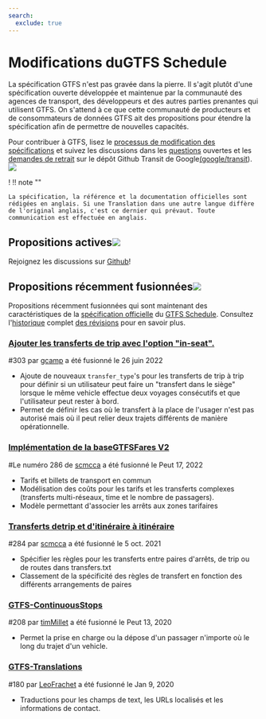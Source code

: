 ```yaml
---
search:
  exclude: true
---
```


# Modifications duGTFS Schedule

<!-- <div class=landing-page>
    <a class=button href=../process>Specification Amendment Process</a><a class=button href=../guiding-principles>Guiding Principles</a><a class=button href=../revision-history>Revision History</a>
</div> -->

La spécification GTFS n'est pas gravée dans la pierre. Il s'agit plutôt d'une spécification ouverte développée et maintenue par la communauté des agences de transport, des développeurs et des autres parties prenantes qui utilisent GTFS. On s'attend à ce que cette communauté de producteurs et de consommateurs de données GTFS ait des propositions pour étendre la spécification afin de permettre de nouvelles capacités.

Pour contribuer à GTFS, lisez le [processus de modification des spécifications](../process) et suivez les discussions dans les [questions](https://github.com/google/transit/issues) ouvertes et les [demandes de retrait](https://github.com/google/transit/pulls) sur le dépôt Github Transit de Google[(google/transit](https://github.com/google/transit)). ![](../../assets/mark-github.svg)

! !! note ""

    La spécification, la référence et la documentation officielles sont rédigées en anglais. Si une Translation dans une autre langue diffère de l'original anglais, c'est ce dernier qui prévaut. Toute communication est effectuée en anglais.


## Propositions actives![](../../assets/pr-active.svg)

<!--
Active proposals for new features in <glossary variable="GTFS Schedule"><glossary variable="GTFS">GTFS</glossary> <glossary variable="Schedule">Schedule</glossary></glossary>.  -->

Rejoignez les discussions sur [Github](https://github.com/google/transit/pulls)!

<!-- <div class="row">
    <div class="active-container">
        <h3 class="title"><a class="no-icon" href="https://github.com/google/transit/pull/303" target="_blank">Add <glossary variable="trip">trip</glossary>-to-<glossary variable="trip">trip</glossary> transfers with in-seat option</a></h3>
        <p class="maintainer">#303 opened on Jan 26, 2022 by <a class="no-icon" href="https://github.com/gcamp" target="_blank">gcamp</a></p>
    </div>
</div>
<div class="row"></div> -->

<!-- <div class="row no-active">
    <div class="no-active-container">
        <h3 class="title">There are currently no active proposals for <glossary variable="GTFS Schedule"><glossary variable="GTFS">GTFS</glossary> <glossary variable="Schedule">Schedule</glossary></glossary>.</h3>
        <p class="prompt">Have a proposal? &ensp;➜&ensp; Open a <a href="https://github.com/google/transit/pulls" target="_blank">pull request</a>.</p>
    </div>
</div>
<div class="row"></div> -->

## Propositions récemment fusionnées![](../../assets/pr-merged.svg)

Propositions récemment fusionnées qui sont maintenant des caractéristiques de la [spécification officielle](../reference) du [GTFS Schedule](../reference). Consultez l'[historique](../process#revision-history) complet [des révisions](../process#revision-history) pour en savoir plus.

<div class="row">
    <div class="leftcontainer">
        <h3 class="title"><a href="https://github.com/google/transit/pull/303" class="no-icon" target="_blank">Ajouter les transferts de trip avec l'option "in-seat".</a></h3>
        <p class="maintainer">#303 par <a href="https://github.com/gcamp" class="no-icon" target="_blank">gcamp</a> a été fusionné le 26 juin 2022</p>
    </div>
    <div class="featurelist">
        <ul>
            <li>Ajoute de nouveaux <code>transfer_type</code>'s pour les transferts de trip à trip pour définir si un utilisateur peut faire un "transfert dans le siège" lorsque le même vehicle effectue deux voyages consécutifs et que l'utilisateur peut rester à bord.</li>
            <li>Permet de définir les cas où le transfert à la place de l'usager n'est pas autorisé mais où il peut relier deux trajets différents de manière opérationnelle.
            </li>
        </ul>
    </div>
</div>

<div class="row">
    <div class="leftcontainer">
        <h3 class="title"><a href="https://github.com/google/transit/pull/286" class="no-icon" target="_blank">Implémentation de la baseGTFSFares V2</a></h3>
        <p class="maintainer">#Le numéro 286 de <a href="https://github.com/scmcca" class="no-icon" target="_blank">scmcca</a> a été fusionné le Peut 17, 2022</p>
    </div>
    <div class="featurelist">
        <ul>
            <li>Tarifs et billets de transport en commun</li>
            <li>Modélisation des coûts pour les tarifs et les transferts complexes (transferts multi-réseaux, time et le nombre de passagers).</li>
            <li>Modèle permettant d'associer les arrêts aux zones tarifaires</li>
        </ul>
    </div>
</div>

<div class="row">
    <div class="leftcontainer">
        <h3 class="title"><a href="https://github.com/google/transit/pull/284" class="no-icon" target="_blank">Transferts detrip et d'itinéraire à itinéraire</a></h3>
        <p class="maintainer">#284 par <a href="https://github.com/scmcca" class="no-icon" target="_blank">scmcca</a> a été fusionné le 5 oct. 2021</p>
    </div>
    <div class="featurelist">
        <ul>
            <li>Spécifier les règles pour les transferts entre paires d'arrêts, de trip ou de routes dans transfers.txt</li>
             <li>Classement de la spécificité des règles de transfert en fonction des différents arrangements de paires</li>
        </ul>
    </div>
</div>

<div class="row">
    <div class="leftcontainer">
        <h3 class="title"><a href="https://github.com/google/transit/pull/208" class="no-icon" target="_blank">GTFS-ContinuousStops</a></h3>
        <p class="maintainer">#208 par <a href="https://github.com/timMillet" class="no-icon" target="_blank">timMillet</a> a été fusionné le Peut 13, 2020</p>
    </div>
    <div class="featurelist">
        <ul>
            <li>Permet la prise en charge ou la dépose d'un passager n'importe où le long du trajet d'un vehicle.</li>
        </ul>
    </div>
</div>

<div class="row">
    <div class="leftcontainer">
        <h3 class="title"><a href="https://github.com/google/transit/pull/180" class="no-icon" target="_blank">GTFS-Translations</a></h3>
        <p class="maintainer">#180 par <a href="https://github.com/LeoFrachet" class="no-icon" target="_blank">LeoFrachet</a> a été fusionné le Jan 9, 2020</p>
    </div>
    <div class="featurelist">
        <ul>
            <li>Traductions pour les champs de text, les URLs localisés et les informations de contact.</li>
        </ul>
    </div>
</div>

<div class="row"/>

